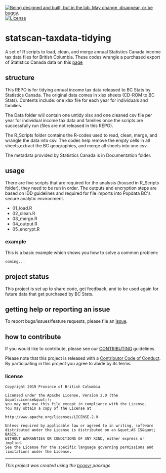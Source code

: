 

<a id="devex-badge" rel="Exploration" href="https://github.com/BCDevExchange/assets/blob/master/README.md"><img alt="Being designed and built, but in the lab. May change, disappear, or be buggy." style="border-width:0" src="https://assets.bcdevexchange.org/images/badges/exploration.svg" title="Being designed and built, but in the lab. May change, disappear, or be buggy." /></a>[![License](https://img.shields.io/badge/License-Apache%202.0-blue.svg)](https://opensource.org/licenses/Apache-2.0)

# statscan-taxdata-tidying
 
A set of R scripts to load, clean, and merge annual Statistics Canada income tax data files for British Columbia. These codes wrangle a purchased export of Statistics Canada data on this [page](https://www.canada.ca/en/revenue-agency/programs/about-canada-revenue-agency-cra/income-statistics-gst-hst-statistics/t1-final-statistics/final-statistics-2017-edition-2015-tax-year.html)


## structure


This REPO is for tidying annual income tax data released to BC Stats by Statistics Canada. The original data comes in xlsx sheets (CD-ROM to BC Stats). Contents include: one xlsx file for each year for individuals and families.

The Data folder will contain one untidy xlsx and one cleaned csv file per year for individual income tax data and families once the scripts are successfully run (files are not released in this REPO). 


The R_Scripts folder contains the R-codes used to read, clean, merge, and wrangle the data into csv. 
The codes help remove the empty cells in all sheets,extract the BC geographies, and merge all sheets into one csv.


The metadata provided by Statistics Canada is in Documentation folder. 

## usage

There are five scripts that are required for the analysis (housed in R_Scripts folder), they need to be run in order. 
The outputs and encryption steps are based on IDD guidelines and required for file imports into Popdata BC's secure analytic environment.

- 01_load.R
- 02_clean.R
- 03_merge.R
- 04_output.R
- 05_encrypt.R 


### example

This is a basic example which shows you how to solve a common problem:

```{r example}
coming...
```

## project status

This project is set up to share code, get feedback, and to be used again for future data that get purchased by BC Stats.

## getting help or reporting an issue

To report bugs/issues/feature requests, please file an [issue](https://github.com/bcgov/StatCan_IncomeTax_Tidying/issues/).

## how to contribute

If you would like to contribute, please see our [CONTRIBUTING](CONTRIBUTING.md) guidelines.

Please note that this project is released with a [Contributor Code of Conduct](CODE_OF_CONDUCT.md). By participating in this project you agree to abide by its terms.

### license

```
Copyright 2019 Province of British Columbia

Licensed under the Apache License, Version 2.0 (the &quot;License&quot;);
you may not use this file except in compliance with the License.
You may obtain a copy of the License at

http://www.apache.org/licenses/LICENSE-2.0

Unless required by applicable law or agreed to in writing, software distributed under the License is distributed on an &quot;AS IS&quot; BASIS,
WITHOUT WARRANTIES OR CONDITIONS OF ANY KIND, either express or implied.
See the License for the specific language governing permissions and limitations under the License.
```

---
*This project was created using the [bcgovr](https://github.com/bcgov/bcgovr) package.* 
